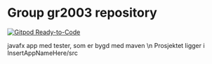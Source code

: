 # Group gr2003 repository

[![Gitpod Ready-to-Code](https://img.shields.io/badge/Gitpod-Ready--to--Code-blue?logo=gitpod)](https://gitpod.idi.ntnu.no/#https://gitlab.stud.idi.ntnu.no/it1901/groups-2020/gr2003/gr2003)

javafx app med tester, som er bygd med maven \n
Prosjektet ligger i InsertAppNameHere/src